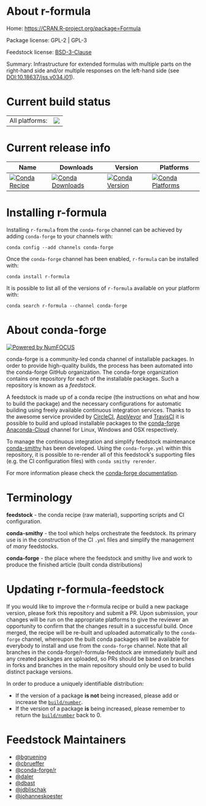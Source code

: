 About r-formula
===============

Home: https://CRAN.R-project.org/package=Formula

Package license: GPL-2 | GPL-3

Feedstock license: [BSD-3-Clause](https://github.com/conda-forge/r-formula-feedstock/blob/master/LICENSE.txt)

Summary: Infrastructure for extended formulas with multiple parts on the right-hand side and/or multiple responses on the left-hand side (see <DOI:10.18637/jss.v034.i01>).

Current build status
====================


<table><tr><td>All platforms:</td>
    <td>
      <a href="https://dev.azure.com/conda-forge/feedstock-builds/_build/latest?definitionId=1151&branchName=master">
        <img src="https://dev.azure.com/conda-forge/feedstock-builds/_apis/build/status/r-formula-feedstock?branchName=master">
      </a>
    </td>
  </tr>
</table>

Current release info
====================

| Name | Downloads | Version | Platforms |
| --- | --- | --- | --- |
| [![Conda Recipe](https://img.shields.io/badge/recipe-r--formula-green.svg)](https://anaconda.org/conda-forge/r-formula) | [![Conda Downloads](https://img.shields.io/conda/dn/conda-forge/r-formula.svg)](https://anaconda.org/conda-forge/r-formula) | [![Conda Version](https://img.shields.io/conda/vn/conda-forge/r-formula.svg)](https://anaconda.org/conda-forge/r-formula) | [![Conda Platforms](https://img.shields.io/conda/pn/conda-forge/r-formula.svg)](https://anaconda.org/conda-forge/r-formula) |

Installing r-formula
====================

Installing `r-formula` from the `conda-forge` channel can be achieved by adding `conda-forge` to your channels with:

```
conda config --add channels conda-forge
```

Once the `conda-forge` channel has been enabled, `r-formula` can be installed with:

```
conda install r-formula
```

It is possible to list all of the versions of `r-formula` available on your platform with:

```
conda search r-formula --channel conda-forge
```


About conda-forge
=================

[![Powered by NumFOCUS](https://img.shields.io/badge/powered%20by-NumFOCUS-orange.svg?style=flat&colorA=E1523D&colorB=007D8A)](http://numfocus.org)

conda-forge is a community-led conda channel of installable packages.
In order to provide high-quality builds, the process has been automated into the
conda-forge GitHub organization. The conda-forge organization contains one repository
for each of the installable packages. Such a repository is known as a *feedstock*.

A feedstock is made up of a conda recipe (the instructions on what and how to build
the package) and the necessary configurations for automatic building using freely
available continuous integration services. Thanks to the awesome service provided by
[CircleCI](https://circleci.com/), [AppVeyor](https://www.appveyor.com/)
and [TravisCI](https://travis-ci.com/) it is possible to build and upload installable
packages to the [conda-forge](https://anaconda.org/conda-forge)
[Anaconda-Cloud](https://anaconda.org/) channel for Linux, Windows and OSX respectively.

To manage the continuous integration and simplify feedstock maintenance
[conda-smithy](https://github.com/conda-forge/conda-smithy) has been developed.
Using the ``conda-forge.yml`` within this repository, it is possible to re-render all of
this feedstock's supporting files (e.g. the CI configuration files) with ``conda smithy rerender``.

For more information please check the [conda-forge documentation](https://conda-forge.org/docs/).

Terminology
===========

**feedstock** - the conda recipe (raw material), supporting scripts and CI configuration.

**conda-smithy** - the tool which helps orchestrate the feedstock.
                   Its primary use is in the construction of the CI ``.yml`` files
                   and simplify the management of *many* feedstocks.

**conda-forge** - the place where the feedstock and smithy live and work to
                  produce the finished article (built conda distributions)


Updating r-formula-feedstock
============================

If you would like to improve the r-formula recipe or build a new
package version, please fork this repository and submit a PR. Upon submission,
your changes will be run on the appropriate platforms to give the reviewer an
opportunity to confirm that the changes result in a successful build. Once
merged, the recipe will be re-built and uploaded automatically to the
`conda-forge` channel, whereupon the built conda packages will be available for
everybody to install and use from the `conda-forge` channel.
Note that all branches in the conda-forge/r-formula-feedstock are
immediately built and any created packages are uploaded, so PRs should be based
on branches in forks and branches in the main repository should only be used to
build distinct package versions.

In order to produce a uniquely identifiable distribution:
 * If the version of a package **is not** being increased, please add or increase
   the [``build/number``](https://conda.io/docs/user-guide/tasks/build-packages/define-metadata.html#build-number-and-string).
 * If the version of a package **is** being increased, please remember to return
   the [``build/number``](https://conda.io/docs/user-guide/tasks/build-packages/define-metadata.html#build-number-and-string)
   back to 0.

Feedstock Maintainers
=====================

* [@bgruening](https://github.com/bgruening/)
* [@cbrueffer](https://github.com/cbrueffer/)
* [@conda-forge/r](https://github.com/conda-forge/r/)
* [@daler](https://github.com/daler/)
* [@dbast](https://github.com/dbast/)
* [@jdblischak](https://github.com/jdblischak/)
* [@johanneskoester](https://github.com/johanneskoester/)

